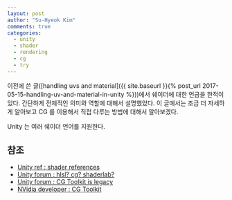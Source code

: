 ```yaml
---
layout: post
author: "Su-Hyeok Kim"
comments: true
categories:
  - unity
  - shader
  - rendering
  - cg
  - try
---
```


이전에 쓴 글([handling uvs and material]({{ site.baseurl }}{% post_url 2017-05-15-handling-uv-and-material-in-unity %}))에서 쉐이더에 대한 언급을 한적이 있다. 간단하게 전체적인 의미와 역할에 대해서 설명했었다. 이 글에서는 조금 더 자세하게 알아보고 CG 를 이용해서 직접 다루는 방법에 대해서 알아보겠다.

Unity 는 여러 쉐이더 언어를 지원한다. 

<!--
  쉐이더는 뭐시당가?

  shaderlab? cg? hlsl?

  CG, hlsl, glsl
  CG 를 이용해서 쉐이더 직접 만져보기
   - 표면 쉐이더 : 기본 버텍스 라이팅(diffuse vs specular)
   - 버텍스 쉐이더 & 픽셀 쉐이더 : 색, 텍스쳐, 블러

  번외 : OnRenderTexture, rendertexture
-->

## 참조

 - [Unity ref : shader references](https://docs.unity3d.com/kr/current/Manual/SL-Reference.html)
 - [Unity forum : hlsl? cg? shaderlab?](https://forum.unity3d.com/threads/hlsl-cg-shaderlab.4300/)
 - [Unity forum : CG Toolkit is legacy](https://forum.unity3d.com/threads/cg-toolkit-legacy.238181/)
 - [NVidia developer : CG Toolkit](https://developer.nvidia.com/cg-toolkit)
